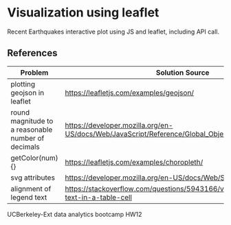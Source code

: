 # Visualization using leaflet

Recent Earthquakes interactive plot using JS and leaflet, including API call. 

## References
Problem|Solution Source
---|---
plotting geojson in leaflet | https://leafletjs.com/examples/geojson/
round magnitude to a reasonable number of decimals | https://developer.mozilla.org/en-US/docs/Web/JavaScript/Reference/Global_Objects/Number/toPrecision
getColor(num){} | https://leafletjs.com/examples/choropleth/
svg attributes | https://developer.mozilla.org/en-US/docs/Web/SVG/Attribute/height
alignment of legend text | https://stackoverflow.com/questions/5943166/vertical-alignment-of-text-in-a-table-cell

UCBerkeley-Ext data analytics bootcamp HW12
